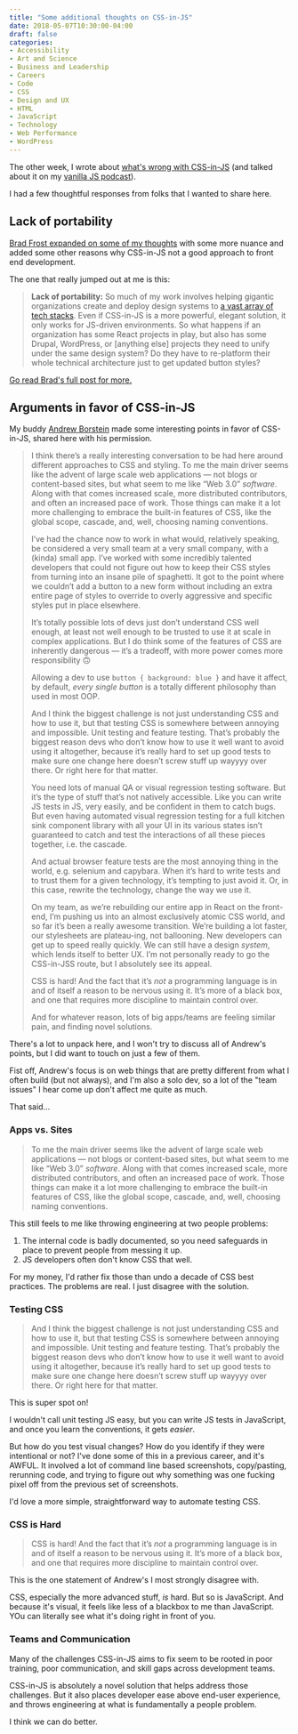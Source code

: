 ```yaml
---
title: "Some additional thoughts on CSS-in-JS"
date: 2018-05-07T10:30:00-04:00
draft: false
categories:
- Accessibility
- Art and Science
- Business and Leadership
- Careers
- Code
- CSS
- Design and UX
- HTML
- JavaScript
- Technology
- Web Performance
- WordPress
---
```


The other week, I wrote about [what's wrong with CSS-in-JS](https://gomakethings.com/whats-wrong-with-css-in-js/) (and talked about it on my [vanilla JS podcast](https://vanillajspodcast.com)).

I had a few thoughtful responses from folks that I wanted to share here.

## Lack of portability

[Brad Frost expanded on some of my thoughts](http://bradfrost.com/blog/link/whats-wrong-with-css-in-js/) with some more nuance and added some other reasons why CSS-in-JS not a good approach to front end development.

The one that really jumped out at me is this:

> **Lack of portability:** So much of my work involves helping gigantic organizations create and deploy design systems to [a vast array of tech stacks](http://bradfrost.com/blog/post/managing-technology-agnostic-design-systems/). Even if CSS-in-JS is a more powerful, elegant solution, it only works for JS-driven environments. So what happens if an organization has some React projects in play, but also has some Drupal, WordPress, or [anything else] projects they need to unify under the same design system? Do they have to re-platform their whole technical architecture just to get updated button styles?

[Go read Brad's full post for more.](http://bradfrost.com/blog/link/whats-wrong-with-css-in-js/)

## Arguments in favor of CSS-in-JS

My buddy [Andrew Borstein](http://andrewborstein.github.io/portfolio/) made some interesting points in favor of CSS-in-JS, shared here with his permission.

> I think there’s a really interesting conversation to be had here around different approaches to CSS and styling. To me the main driver seems like the advent of large scale web applications — not blogs or content-based sites, but what seem to me like “Web 3.0” _software_. Along with that comes increased scale, more distributed contributors, and often an increased pace of work. Those things can make it a lot more challenging to embrace the built-in features of CSS, like the global scope, cascade, and, well, choosing naming conventions.
>
> I’ve had the chance now to work in what would, relatively speaking, be considered a very small team at a very small company, with a (kinda) small app. I’ve worked with some incredibly talented developers that could not figure out how to keep their CSS styles from turning into an insane pile of spaghetti. It got to the point where we couldn’t add a button to a new form without including an extra entire page of styles to override to overly aggressive and specific styles put in place elsewhere.
>
> It’s totally possible lots of devs just don’t understand CSS well enough, at least not well enough to be trusted to use it at scale in complex applications. But I do think some of the features of CSS are inherently dangerous — it’s a tradeoff, with more power comes more responsibility 🙃
>
> Allowing a dev to use `button { background: blue }` and have it affect, by default, _every single button_ is a totally different philosophy than used in most OOP.
>
> And I think the biggest challenge is not just understanding CSS and how to use it, but that testing CSS is somewhere between annoying and impossible. Unit testing and feature testing. That’s probably the biggest reason devs who don’t know how to use it well want to avoid using it altogether, because it’s really hard to set up good tests to make sure one change here doesn’t screw stuff up wayyyy over there. Or right here for that matter.
>
> You need lots of manual QA or visual regression testing software. But it’s the type of stuff that’s not natively accessible. Like you can write JS tests in JS, very easily, and be confident in them to catch bugs. But even having automated visual regression testing for a full kitchen sink component library with all your UI in its various states isn’t guaranteed to catch and test the interactions of all these pieces together, i.e. the cascade.
>
> And actual browser feature tests are the most annoying thing in the world, e.g. selenium and capybara. When it’s hard to write tests and to trust them for a given technology, it’s tempting to just avoid it. Or, in this case, rewrite the technology, change the way we use it.
>
> On my team, as we’re rebuilding our entire app in React on the front-end, I’m pushing us into an almost exclusively atomic CSS world, and so far it’s been a really awesome transition. We’re building a lot faster, our stylesheets are plateau-ing, not ballooning. New developers can get up to speed really quickly. We can still have a design _system_, which lends itself to better UX. I’m not personally ready to go the CSS-in-JSS route, but I absolutely see its appeal.
>
> CSS is hard! And the fact that it’s _not_ a programming language is in and of itself a reason to be nervous using it. It’s more of a black box, and one that requires more discipline to maintain control over.
>
> And for whatever reason, lots of big apps/teams are feeling similar pain, and finding novel solutions.

There's a lot to unpack here, and I won't try to discuss all of Andrew's points, but I did want to touch on just a few of them.

Fist off, Andrew's focus is on web things that are pretty different from what I often build (but not always), and I'm also a solo dev, so a lot of the "team issues" I hear come up don't affect me quite as much.

That said...

### Apps vs. Sites

> To me the main driver seems like the advent of large scale web applications — not blogs or content-based sites, but what seem to me like “Web 3.0” _software_. Along with that comes increased scale, more distributed contributors, and often an increased pace of work. Those things can make it a lot more challenging to embrace the built-in features of CSS, like the global scope, cascade, and, well, choosing naming conventions.

This still feels to me like throwing engineering at two people problems:

1. The internal code is badly documented, so you need safeguards in place to prevent people from messing it up.
2. JS developers often don't know CSS that well.

For my money, I'd rather fix those than undo a decade of CSS best practices. The problems are real. I just disagree with the solution.

### Testing CSS

> And I think the biggest challenge is not just understanding CSS and how to use it, but that testing CSS is somewhere between annoying and impossible. Unit testing and feature testing. That’s probably the biggest reason devs who don’t know how to use it well want to avoid using it altogether, because it’s really hard to set up good tests to make sure one change here doesn’t screw stuff up wayyyy over there. Or right here for that matter.

This is super spot on!

I wouldn't call unit testing JS easy, but you can write JS tests in JavaScript, and once you learn the conventions, it gets *easier*.

But how do you test visual changes? How do you identify if they were intentional or not? I've done some of this in a previous career, and it's AWFUL. It involved a lot of command line based screenshots, copy/pasting, rerunning code, and trying to figure out why something was one fucking pixel off from the previous set of screenshots.

I'd love a more simple, straightforward way to automate testing CSS.

### CSS is Hard

> CSS is hard! And the fact that it’s _not_ a programming language is in and of itself a reason to be nervous using it. It’s more of a black box, and one that requires more discipline to maintain control over.

This is the one statement of Andrew's I most strongly disagree with.

CSS, especially the more advanced stuff, *is* hard. But so is JavaScript. And because it's visual, it feels like less of a blackbox to me than JavaScript. YOu can literally see what it's doing right in front of you.

### Teams and Communication

Many of the challenges CSS-in-JS aims to fix seem to be rooted in poor training, poor communication, and skill gaps across development teams.

CSS-in-JS is absolutely a novel solution that helps address those challenges. But it also places developer ease above end-user experience, and throws engineering at what is fundamentally a people problem.

I think we can do better.